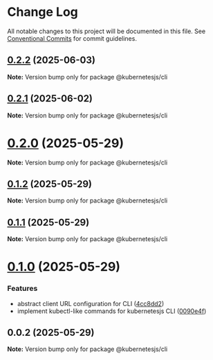 # Change Log

All notable changes to this project will be documented in this file.
See [Conventional Commits](https://conventionalcommits.org) for commit guidelines.

## [0.2.2](https://github.com/hyperweb-io/kubernetes/compare/@kubernetesjs/cli@0.2.1...@kubernetesjs/cli@0.2.2) (2025-06-03)

**Note:** Version bump only for package @kubernetesjs/cli





## [0.2.1](https://github.com/hyperweb-io/kubernetes/compare/@kubernetesjs/cli@0.2.0...@kubernetesjs/cli@0.2.1) (2025-06-02)

**Note:** Version bump only for package @kubernetesjs/cli





# [0.2.0](https://github.com/hyperweb-io/kubernetes/compare/@kubernetesjs/cli@0.1.2...@kubernetesjs/cli@0.2.0) (2025-05-29)

**Note:** Version bump only for package @kubernetesjs/cli





## [0.1.2](https://github.com/hyperweb-io/kubernetes/compare/@kubernetesjs/cli@0.1.1...@kubernetesjs/cli@0.1.2) (2025-05-29)

**Note:** Version bump only for package @kubernetesjs/cli





## [0.1.1](https://github.com/hyperweb-io/kubernetes/compare/@kubernetesjs/cli@0.1.0...@kubernetesjs/cli@0.1.1) (2025-05-29)

**Note:** Version bump only for package @kubernetesjs/cli





# [0.1.0](https://github.com/hyperweb-io/kubernetes/compare/@kubernetesjs/cli@0.0.2...@kubernetesjs/cli@0.1.0) (2025-05-29)


### Features

* abstract client URL configuration for CLI ([4cc8dd2](https://github.com/hyperweb-io/kubernetes/commit/4cc8dd25bd61660ef339928d9ed6d6b83128028d))
* implement kubectl-like commands for kubernetesjs CLI ([0090e4f](https://github.com/hyperweb-io/kubernetes/commit/0090e4f433dbb590974ad5fff588d8ec56bac371))





## 0.0.2 (2025-05-29)

**Note:** Version bump only for package @kubernetesjs/cli
